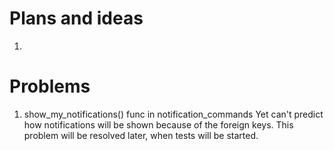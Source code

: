 # Plans and ideas
1. 
# Problems
1. show_my_notifications() func in notification_commands
Yet can't predict how notifications will be shown because of the foreign keys.
This problem will be resolved later, when tests will be started.